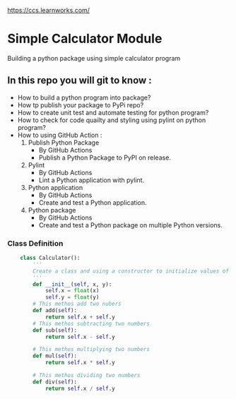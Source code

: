 https://ccs.learnworks.com/

# Simple Calculator Module

Building a python package using simple calculator program 

## In this repo you will git to know :
- How to build a python program into package?
- How tp publish your package to PyPi repo?
- How to create unit test and automate testing for python program?
- How to check for code quailty and styling using pylint on python program?
- How to using GitHub Action :
  1. Publish Python Package 
       - By GitHub Actions
       - Publish a Python Package to PyPI on release.
  2.  Pylint   
        - By GitHub Actions
        - Lint a Python application with pylint.
  3. Python application
      - By GitHub Actions
      - Create and test a Python application.
  4. Python package
      - By GitHub Actions
      - Create and test a Python package on multiple Python versions.

### Class Definition 
```py
    class Calculator():
        '''
        Create a class and using a constructor to initialize values of that class.
        '''
        def __init__(self, x, y):
            self.x = float(x)
            self.y = float(y)
        # This methos add two nubers
        def add(self):
            return self.x + self.y
        # This methos subtracting two numbers
        def sub(self):
            return self.x - self.y

        # This methos multiplying two numbers
        def mul(self):
            return self.x * self.y  

        # This methos dividing two numbers
        def div(self):
            return self.x / self.y
```
